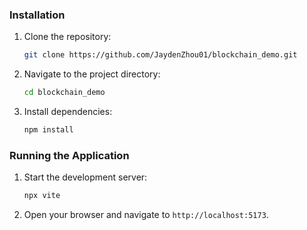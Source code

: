 ### Installation

1. Clone the repository:
    ```sh
    git clone https://github.com/JaydenZhou01/blockchain_demo.git
    ```
2. Navigate to the project directory:
    ```sh
    cd blockchain_demo
    ```
3. Install dependencies:
    ```sh
    npm install
    ```

### Running the Application

1. Start the development server:
    ```sh
    npx vite
    ```
2. Open your browser and navigate to `http://localhost:5173`.

